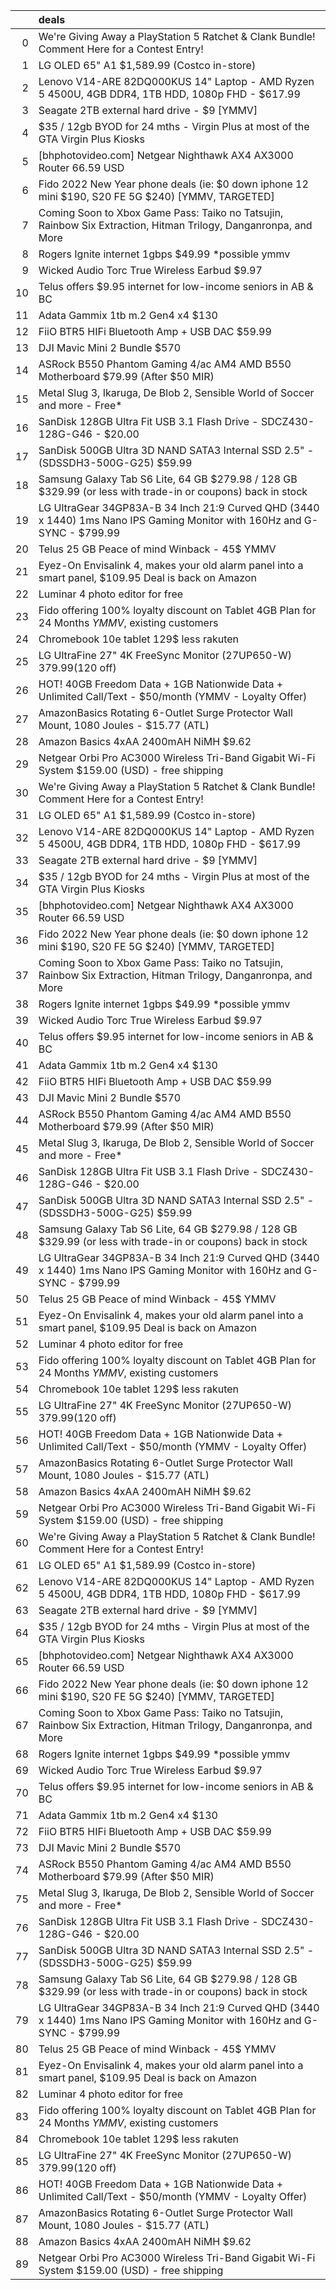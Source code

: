 |    | deals                                                                                                                    |
|---:|:-------------------------------------------------------------------------------------------------------------------------|
|  0 | We're Giving Away a PlayStation 5 Ratchet & Clank Bundle! Comment Here for a Contest Entry!                              |
|  1 | LG OLED 65" A1 $1,589.99 (Costco in-store)                                                                               |
|  2 | Lenovo V14-ARE 82DQ000KUS 14" Laptop - AMD Ryzen 5 4500U, 4GB DDR4, 1TB HDD, 1080p FHD - $617.99                         |
|  3 | Seagate 2TB external hard drive - $9 [YMMV]                                                                              |
|  4 | $35 / 12gb BYOD for 24 mths - Virgin Plus at most of the GTA Virgin Plus Kiosks                                          |
|  5 | [bhphotovideo.com] Netgear Nighthawk AX4 AX3000 Router 66.59 USD                                                         |
|  6 | Fido 2022 New Year phone deals (ie: $0 down iphone 12 mini $190, S20 FE 5G $240) [YMMV, TARGETED]                        |
|  7 | Coming Soon to Xbox Game Pass: Taiko no Tatsujin, Rainbow Six Extraction, Hitman Trilogy, Danganronpa, and More          |
|  8 | Rogers Ignite internet 1gbps $49.99 *possible ymmv                                                                       |
|  9 | Wicked Audio Torc True Wireless Earbud $9.97                                                                             |
| 10 | Telus offers $9.95 internet for low-income seniors in AB & BC                                                            |
| 11 | Adata Gammix 1tb m.2 Gen4 x4 $130                                                                                        |
| 12 | FiiO BTR5 HIFi Bluetooth Amp + USB DAC $59.99                                                                            |
| 13 | DJI Mavic Mini 2 Bundle $570                                                                                             |
| 14 | ASRock B550 Phantom Gaming 4/ac AM4 AMD B550 Motherboard $79.99 (After $50 MIR)                                          |
| 15 | Metal Slug 3, Ikaruga, De Blob 2, Sensible World of Soccer and more - Free*                                              |
| 16 | SanDisk 128GB Ultra Fit USB 3.1 Flash Drive - SDCZ430-128G-G46 - $20.00                                                  |
| 17 | SanDisk 500GB Ultra 3D NAND SATA3 Internal SSD 2.5" - (SDSSDH3-500G-G25) $59.99                                          |
| 18 | Samsung Galaxy Tab S6 Lite, 64 GB $279.98 / 128 GB $329.99 (or less with trade-in or coupons) back in stock              |
| 19 | LG UltraGear 34GP83A-B 34 Inch 21:9 Curved QHD (3440 x 1440) 1ms Nano IPS Gaming Monitor with 160Hz and G-SYNC - $799.99 |
| 20 | Telus 25 GB Peace of mind Winback - 45$ YMMV                                                                             |
| 21 | Eyez-On Envisalink 4, makes your old alarm panel into a smart panel, $109.95 Deal is back on Amazon                      |
| 22 | Luminar 4 photo editor for free                                                                                          |
| 23 | Fido offering 100% loyalty discount on Tablet 4GB Plan for 24 Months *YMMV*, existing customers                          |
| 24 | Chromebook 10e tablet 129$ less rakuten                                                                                  |
| 25 | LG UltraFine 27" 4K FreeSync Monitor (27UP650-W) $379.99 ($120 off)                                                      |
| 26 | HOT! 40GB Freedom Data + 1GB Nationwide Data + Unlimited Call/Text - $50/month (YMMV - Loyalty Offer)                    |
| 27 | AmazonBasics Rotating 6-Outlet Surge Protector Wall Mount, 1080 Joules - $15.77 (ATL)                                    |
| 28 | Amazon Basics 4xAA 2400mAH NiMH $9.62                                                                                    |
| 29 | Netgear Orbi Pro AC3000 Wireless Tri-Band Gigabit Wi-Fi System $159.00 (USD) - free shipping                             |
| 30 | We're Giving Away a PlayStation 5 Ratchet & Clank Bundle! Comment Here for a Contest Entry!                              |
| 31 | LG OLED 65" A1 $1,589.99 (Costco in-store)                                                                               |
| 32 | Lenovo V14-ARE 82DQ000KUS 14" Laptop - AMD Ryzen 5 4500U, 4GB DDR4, 1TB HDD, 1080p FHD - $617.99                         |
| 33 | Seagate 2TB external hard drive - $9 [YMMV]                                                                              |
| 34 | $35 / 12gb BYOD for 24 mths - Virgin Plus at most of the GTA Virgin Plus Kiosks                                          |
| 35 | [bhphotovideo.com] Netgear Nighthawk AX4 AX3000 Router 66.59 USD                                                         |
| 36 | Fido 2022 New Year phone deals (ie: $0 down iphone 12 mini $190, S20 FE 5G $240) [YMMV, TARGETED]                        |
| 37 | Coming Soon to Xbox Game Pass: Taiko no Tatsujin, Rainbow Six Extraction, Hitman Trilogy, Danganronpa, and More          |
| 38 | Rogers Ignite internet 1gbps $49.99 *possible ymmv                                                                       |
| 39 | Wicked Audio Torc True Wireless Earbud $9.97                                                                             |
| 40 | Telus offers $9.95 internet for low-income seniors in AB & BC                                                            |
| 41 | Adata Gammix 1tb m.2 Gen4 x4 $130                                                                                        |
| 42 | FiiO BTR5 HIFi Bluetooth Amp + USB DAC $59.99                                                                            |
| 43 | DJI Mavic Mini 2 Bundle $570                                                                                             |
| 44 | ASRock B550 Phantom Gaming 4/ac AM4 AMD B550 Motherboard $79.99 (After $50 MIR)                                          |
| 45 | Metal Slug 3, Ikaruga, De Blob 2, Sensible World of Soccer and more - Free*                                              |
| 46 | SanDisk 128GB Ultra Fit USB 3.1 Flash Drive - SDCZ430-128G-G46 - $20.00                                                  |
| 47 | SanDisk 500GB Ultra 3D NAND SATA3 Internal SSD 2.5" - (SDSSDH3-500G-G25) $59.99                                          |
| 48 | Samsung Galaxy Tab S6 Lite, 64 GB $279.98 / 128 GB $329.99 (or less with trade-in or coupons) back in stock              |
| 49 | LG UltraGear 34GP83A-B 34 Inch 21:9 Curved QHD (3440 x 1440) 1ms Nano IPS Gaming Monitor with 160Hz and G-SYNC - $799.99 |
| 50 | Telus 25 GB Peace of mind Winback - 45$ YMMV                                                                             |
| 51 | Eyez-On Envisalink 4, makes your old alarm panel into a smart panel, $109.95 Deal is back on Amazon                      |
| 52 | Luminar 4 photo editor for free                                                                                          |
| 53 | Fido offering 100% loyalty discount on Tablet 4GB Plan for 24 Months *YMMV*, existing customers                          |
| 54 | Chromebook 10e tablet 129$ less rakuten                                                                                  |
| 55 | LG UltraFine 27" 4K FreeSync Monitor (27UP650-W) $379.99 ($120 off)                                                      |
| 56 | HOT! 40GB Freedom Data + 1GB Nationwide Data + Unlimited Call/Text - $50/month (YMMV - Loyalty Offer)                    |
| 57 | AmazonBasics Rotating 6-Outlet Surge Protector Wall Mount, 1080 Joules - $15.77 (ATL)                                    |
| 58 | Amazon Basics 4xAA 2400mAH NiMH $9.62                                                                                    |
| 59 | Netgear Orbi Pro AC3000 Wireless Tri-Band Gigabit Wi-Fi System $159.00 (USD) - free shipping                             |
| 60 | We're Giving Away a PlayStation 5 Ratchet & Clank Bundle! Comment Here for a Contest Entry!                              |
| 61 | LG OLED 65" A1 $1,589.99 (Costco in-store)                                                                               |
| 62 | Lenovo V14-ARE 82DQ000KUS 14" Laptop - AMD Ryzen 5 4500U, 4GB DDR4, 1TB HDD, 1080p FHD - $617.99                         |
| 63 | Seagate 2TB external hard drive - $9 [YMMV]                                                                              |
| 64 | $35 / 12gb BYOD for 24 mths - Virgin Plus at most of the GTA Virgin Plus Kiosks                                          |
| 65 | [bhphotovideo.com] Netgear Nighthawk AX4 AX3000 Router 66.59 USD                                                         |
| 66 | Fido 2022 New Year phone deals (ie: $0 down iphone 12 mini $190, S20 FE 5G $240) [YMMV, TARGETED]                        |
| 67 | Coming Soon to Xbox Game Pass: Taiko no Tatsujin, Rainbow Six Extraction, Hitman Trilogy, Danganronpa, and More          |
| 68 | Rogers Ignite internet 1gbps $49.99 *possible ymmv                                                                       |
| 69 | Wicked Audio Torc True Wireless Earbud $9.97                                                                             |
| 70 | Telus offers $9.95 internet for low-income seniors in AB & BC                                                            |
| 71 | Adata Gammix 1tb m.2 Gen4 x4 $130                                                                                        |
| 72 | FiiO BTR5 HIFi Bluetooth Amp + USB DAC $59.99                                                                            |
| 73 | DJI Mavic Mini 2 Bundle $570                                                                                             |
| 74 | ASRock B550 Phantom Gaming 4/ac AM4 AMD B550 Motherboard $79.99 (After $50 MIR)                                          |
| 75 | Metal Slug 3, Ikaruga, De Blob 2, Sensible World of Soccer and more - Free*                                              |
| 76 | SanDisk 128GB Ultra Fit USB 3.1 Flash Drive - SDCZ430-128G-G46 - $20.00                                                  |
| 77 | SanDisk 500GB Ultra 3D NAND SATA3 Internal SSD 2.5" - (SDSSDH3-500G-G25) $59.99                                          |
| 78 | Samsung Galaxy Tab S6 Lite, 64 GB $279.98 / 128 GB $329.99 (or less with trade-in or coupons) back in stock              |
| 79 | LG UltraGear 34GP83A-B 34 Inch 21:9 Curved QHD (3440 x 1440) 1ms Nano IPS Gaming Monitor with 160Hz and G-SYNC - $799.99 |
| 80 | Telus 25 GB Peace of mind Winback - 45$ YMMV                                                                             |
| 81 | Eyez-On Envisalink 4, makes your old alarm panel into a smart panel, $109.95 Deal is back on Amazon                      |
| 82 | Luminar 4 photo editor for free                                                                                          |
| 83 | Fido offering 100% loyalty discount on Tablet 4GB Plan for 24 Months *YMMV*, existing customers                          |
| 84 | Chromebook 10e tablet 129$ less rakuten                                                                                  |
| 85 | LG UltraFine 27" 4K FreeSync Monitor (27UP650-W) $379.99 ($120 off)                                                      |
| 86 | HOT! 40GB Freedom Data + 1GB Nationwide Data + Unlimited Call/Text - $50/month (YMMV - Loyalty Offer)                    |
| 87 | AmazonBasics Rotating 6-Outlet Surge Protector Wall Mount, 1080 Joules - $15.77 (ATL)                                    |
| 88 | Amazon Basics 4xAA 2400mAH NiMH $9.62                                                                                    |
| 89 | Netgear Orbi Pro AC3000 Wireless Tri-Band Gigabit Wi-Fi System $159.00 (USD) - free shipping                             |